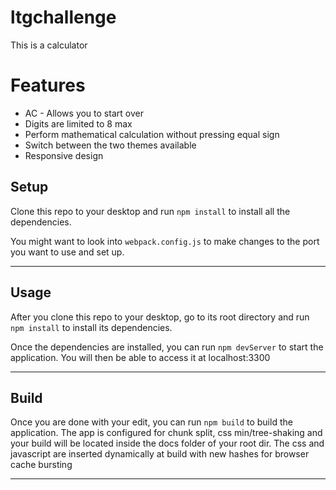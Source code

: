 # ltgchallenge
This is a calculator

# Features
- AC - Allows you to start over
- Digits are limited to 8 max
- Perform mathematical calculation without pressing equal sign
- Switch between the two themes available
- Responsive design

## Setup
Clone this repo to your desktop and run `npm install` to install all the dependencies.

You might want to look into `webpack.config.js` to make changes to the port you want to use and set up.

---

## Usage
After you clone this repo to your desktop, go to its root directory and run `npm install` to install its dependencies.

Once the dependencies are installed, you can run  `npm devServer` to start the application. You will then be able to access it at localhost:3300

---

## Build
Once you are done with your edit, you can run  `npm build` to build the application. The app is configured for chunk split, css min/tree-shaking and your build will be located inside the docs folder of your root dir. The css and javascript are inserted dynamically at build with new hashes for browser cache bursting

---
